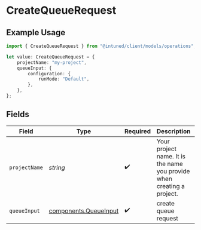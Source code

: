 # CreateQueueRequest

## Example Usage

```typescript
import { CreateQueueRequest } from "@intuned/client/models/operations";

let value: CreateQueueRequest = {
    projectName: "my-project",
    queueInput: {
        configuration: {
            runMode: "Default",
        },
    },
};
```

## Fields

| Field                                                                  | Type                                                                   | Required                                                               | Description                                                            | Example                                                                |
| ---------------------------------------------------------------------- | ---------------------------------------------------------------------- | ---------------------------------------------------------------------- | ---------------------------------------------------------------------- | ---------------------------------------------------------------------- |
| `projectName`                                                          | *string*                                                               | :heavy_check_mark:                                                     | Your project name. It is the name you provide when creating a project. | my-project                                                             |
| `queueInput`                                                           | [components.QueueInput](../../models/components/queueinput.md)         | :heavy_check_mark:                                                     | create queue request                                                   |                                                                        |